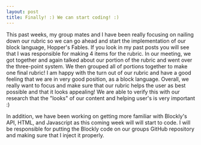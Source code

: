 ```yaml
---
layout: post
title: Finally! :) We can start coding! :)
---
```


This past weeks, my group mates and I have been really focusing on nailing down our rubric so we can go ahead and start the implementation
of our block language, Hopper's Fables. If you look in my past posts you will see that I was responsible for making 4 items for the rubric. 
In our meeting, we got together and again talked about our portion of the rubric and went over the three-point system. We then grouped all
of portions together to make one final rubric! I am happy with the turn out of our rubric and have a good feeling that we are in very
good position, as a block language. Overall, we really want to focus and make sure that our rubric helps the user as best possible and 
that it looks appealing! We are able to verify this with our research that the "looks" of our content and helping user's is very important :)

In addition, we have been working on getting more familiar with Blockly's API, HTML, and Javascript as this coming week will will start to 
code. I will be responsible for putting the Blockly code on our groups GitHub repository and making sure that I inject it properly. 


